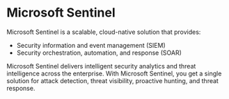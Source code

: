 # Microsoft Sentinel

Microsoft Sentinel is a scalable, cloud-native solution that provides:

* Security information and event management (SIEM)
* Security orchestration, automation, and response (SOAR)

Microsoft Sentinel delivers intelligent security analytics and threat intelligence across the enterprise. With Microsoft Sentinel, you get a single solution for attack detection, threat visibility, proactive hunting, and threat response.
